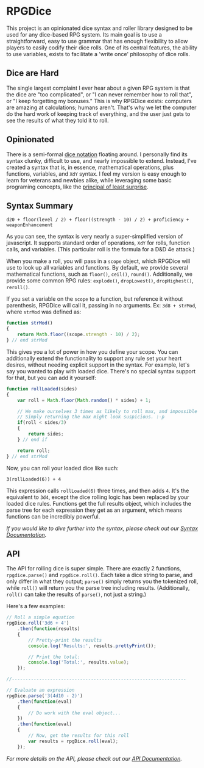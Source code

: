 # RPGDice

This project is an opinionated dice syntax and roller library designed to be used for any dice-based RPG system. Its
main goal is to use a straightforward, easy to use grammar that has enough flexibility to allow players to easily
codify their dice rolls. One of its central features, the ability to use variables, exists to facilitate a 'write once'
philosophy of dice rolls.

## Dice are Hard

The single largest complaint I ever hear about a given RPG system is that the dice are "too complicated", or "I can
never remember how to roll that", or "I keep forgetting my bonuses." This is why RPGDice exists: computers are amazing
at calculations; humans aren't. That's why we let the computer do the hard work of keeping track of everything, and the
user just gets to see the results of what they told it to roll.

## Opinionated

There is a semi-formal [dice notation][] floating around. I personally find its syntax clunky, difficult to use, and
nearly impossible to extend. Instead, I've created a syntax that is, in essence, mathematical operations, plus
functions,  variables, and `XdY` syntax. I feel my version is easy enough to learn for veterans and newbies alike, while
leveraging some basic programing concepts, like the [principal of least surprise][pola].

[dice notation]: http://en.wikipedia.org/wiki/Dice_notation
[pola]: http://en.wikipedia.org/wiki/Principle_of_least_astonishment

## Syntax Summary

`d20 + floor(level / 2) + floor((strength - 10) / 2) + proficiency + weaponEnhancement`

As you can see, the syntax is very nearly a super-simplified version of javascript. It supports standard order of
operations, `XdY` for rolls, function calls, and variables. (This particular roll is the formula for a D&D 4e attack.)

When you make a roll, you will pass in a `scope` object, which RPGDice will use to look up all variables and functions.
By default, we provide several mathematical functions, such as `floor()`, `ceil()`, `round()`. Additionally, we provide
some common RPG rules: `explode()`, `dropLowest()`, `dropHighest()`, `reroll()`.

If you set a variable on the `scope` to a function, but reference it without parenthesis, RPGDice will call it, passing
in no arguments. Ex: `3d8 + strMod`, where `strMod` was defined as:

```javascript
function strMod()
{
    return Math.floor((scope.strength - 10) / 2);
} // end strMod
```

This gives you a lot of power in how you define your scope. You can additionally extend the functionality to support any
rule set your heart desires, without needing explicit support in the syntax. For example, let's say you wanted to play
with loaded dice. There's no special syntax support for that, but you can add it yourself:

```javascript
function rollLoaded(sides)
{
    var roll = Math.floor(Math.random() * sides) + 1;

    // We make ourselves 3 times as likely to roll max, and impossible to roll the minimum.
    // Simply returning the max might look suspicious. :-p
    if(roll < sides/3)
    {
        return sides;
    } // end if

    return roll;
} // end strMod
```

Now, you can roll your loaded dice like such:

`3(rollLoaded(6)) + 4`

This expression calls `rollLoaded(6)` three times, and then adds `4`. It's the equivalent to `3d4`, except the dice
rolling logic has been replaced by your loaded dice rules. Functions get the full results object, which includes the
parse tree for each expression they get as an argument, which means functions can be incredibly powerful.

_If you would like to dive further into the syntax, please check out our [Syntax Documentation]()._

## API

The API for rolling dice is super simple. There are exactly 2 functions, `rpgdice.parse()` and `rpgdice.roll()`. Each
take a dice string to parse, and only differ in what they output; `parse()` simply returns you the tokenized roll, while
`roll()` will return you the parse tree including results. (Additionally, `roll()` can take the results of `parse()`, not
just a string.)

Here's a few examples:

```javascript
// Roll a simple equation
rpgDice.roll('3d6 + 4')
    .then(function(results)
    {
        // Pretty-print the results
        console.log('Results:', results.prettyPrint());

        // Print the total:
        console.log('Total:', results.value);
    });

//----------------------------------------------------------------

// Evaluate an expression
rpgDice.parse('3(4d10 - 2)')
    .then(function(eval)
    {
        // Do work with the eval object...
    })
    .then(function(eval)
    {
        // Now, get the results for this roll
        var results = rpgDice.roll(eval);
    });
```

_For more details on the API, please check out our [API Documentation]()._
